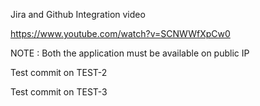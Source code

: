 

Jira and Github Integration video

https://www.youtube.com/watch?v=SCNWWfXpCw0

NOTE : Both the application must be available on public IP

Test commit on TEST-2

Test commit on TEST-3

